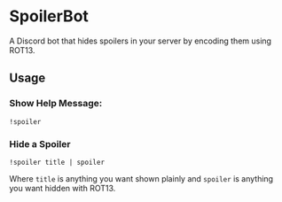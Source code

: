 # SpoilerBot

A Discord bot that hides spoilers in your server by encoding them using ROT13.

## Usage

### Show Help Message:
```
!spoiler
```

### Hide a Spoiler
```
!spoiler title | spoiler
```
Where `title` is anything you want shown plainly and `spoiler` is anything you want hidden with ROT13.
